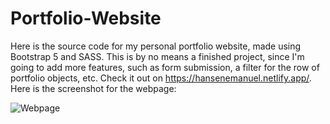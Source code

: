 # Portfolio-Website
Here is the source code for my personal portfolio website, made using Bootstrap 5 and SASS. This is by no means a finished project, since I'm going to add more features, such as form submission, a filter for the row of portfolio objects, etc. Check it out on https://hansenemanuel.netlify.app/. Here is the screenshot for the webpage:

![Webpage](/assets/portfolio_webpage.jpg)

